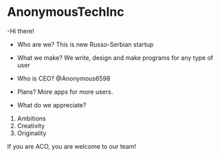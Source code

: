 # AnonymousTechInc
-Hi there!

- Who are we?
This is new Russo-Serbian startup

- What we make?
We write, design and make programs for any type of user

- Who is CEO?
@Anonymous6598

- Plans?
More apps for more users.

- What do we appreciate?
1. Ambitions
2. Creativity
3. Originality

If you are ACO, you are welcome to our team!
